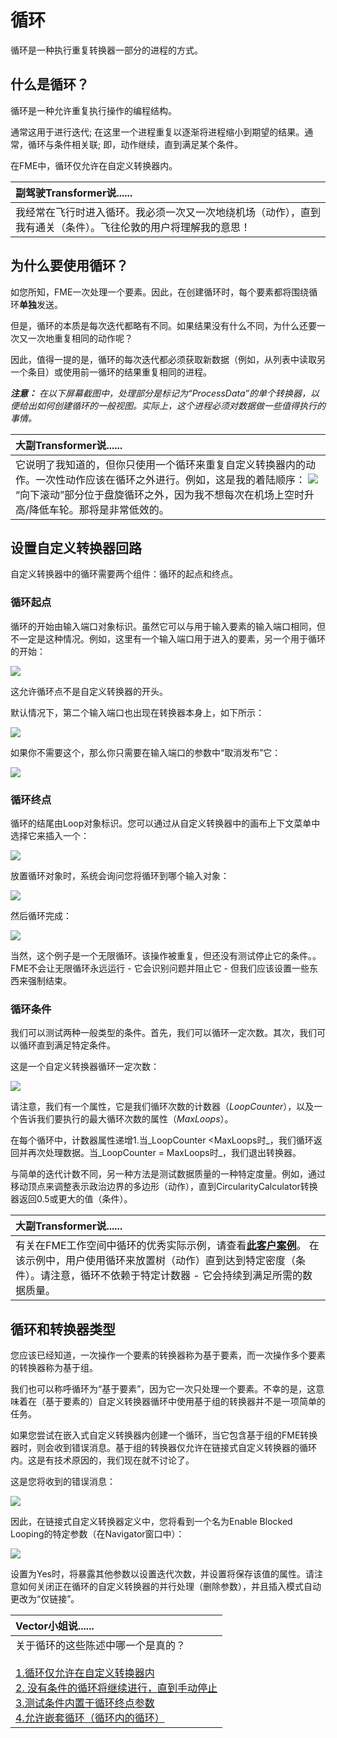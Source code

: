 # 循环

循环是一种执行重复转换器一部分的进程的方式。

## 什么是循环？

循环是一种允许重复执行操作的编程结构。

通常这用于进行迭代; 在这里一个进程重复以逐渐将进程缩小到期望的结果。通常，循环与条件相关联; 即，动作继续，直到满足某个条件。

在FME中，循环仅允许在自定义转换器内。

|  副驾驶Transformer说...... |
| :--- |
|  我经常在飞行时进入循环。我必须一次又一次地绕机场（动作），直到我有通关（条件）。飞往伦敦的用户将理解我的意思！ |

## 为什么要使用循环？

如您所知，FME一次处理一个要素。因此，在创建循环时，每个要素都将围绕循环**单独**发送。

但是，循环的本质是每次迭代都略有不同。如果结果没有什么不同，为什么还要一次又一次地重复相同的动作呢？

因此，值得一提的是，循环的每次迭代都必须获取新数据（例如，从列表中读取另一个条目）或使用前一循环的结果重复相同的进程。

_**注意：**_ _在以下屏幕截图中，处理部分是标记为“ProcessData”的单个转换器，以便给出如何创建循环的一般视图。实际上，这个进程必须对数据做一些值得执行的事情。_

|  大副Transformer说...... |
| :--- |
|  它说明了我知道的，但你只使用一个循环来重复自定义转换器内的动作。一次性动作应该在循环之外进行。例如，这是我的着陆顺序： [![](../.gitbook/assets/img5.054.ctfotransformerlandingprocedure.png)](https://github.com/safesoftware/FMETraining/blob/Desktop-Advanced-2018/DesktopAdvanced5CustomTransformers/Images/Img5.054.CTFOTransformerLandingProcedure.png)  “向下滚动”部分位于盘旋循环之外，因为我不想每次在机场上空时升高/降低车轮。那将是非常低效的。 |

## 设置自定义转换器回路

自定义转换器中的循环需要两个组件：循环的起点和终点。

### 循环起点

循环的开始由输入端口对象标识。虽然它可以与用于输入要素的输入端口相同，但不一定是这种情况。例如，这里有一个输入端口用于进入的要素，另一个用于循环的开始：

[![](../.gitbook/assets/img5.055.ctloopinputport.png)](https://github.com/safesoftware/FMETraining/blob/Desktop-Advanced-2018/DesktopAdvanced5CustomTransformers/Images/Img5.055.CTLoopInputPort.png)

这允许循环点不是自定义转换器的开头。

默认情况下，第二个输入端口也出现在转换器本身上，如下所示：

[![](../.gitbook/assets/img5.056.ctloopinputportoncanvas.png)](https://github.com/safesoftware/FMETraining/blob/Desktop-Advanced-2018/DesktopAdvanced5CustomTransformers/Images/Img5.056.CTLoopInputPortOnCanvas.png)

如果你不需要这个，那么你只需要在输入端口的参数中“取消发布”它：

[![](../.gitbook/assets/img5.057.ctloopinputportunpublish.png)](https://github.com/safesoftware/FMETraining/blob/Desktop-Advanced-2018/DesktopAdvanced5CustomTransformers/Images/Img5.057.CTLoopInputPortUnpublish.png)

### 循环终点

循环的结尾由Loop对象标识。您可以通过从自定义转换器中的画布上下文菜单中选择它来插入一个：

[![](../.gitbook/assets/img5.058.ctinsertloop.png)](https://github.com/safesoftware/FMETraining/blob/Desktop-Advanced-2018/DesktopAdvanced5CustomTransformers/Images/Img5.058.CTInsertLoop.png)

放置循环对象时，系统会询问您将循环到哪个输入对象：

[![](../.gitbook/assets/img5.059.ctinsertloopselectinput.png)](https://github.com/safesoftware/FMETraining/blob/Desktop-Advanced-2018/DesktopAdvanced5CustomTransformers/Images/Img5.059.CTInsertLoopSelectInput.png)

然后循环完成：

[![](../.gitbook/assets/img5.060.ctcompletedloop.png)](https://github.com/safesoftware/FMETraining/blob/Desktop-Advanced-2018/DesktopAdvanced5CustomTransformers/Images/Img5.060.CTCompletedLoop.png)

当然，这个例子是一个无限循环。该操作被重复，但还没有测试停止它的条件。。FME不会让无限循环永远运行 - 它会识别问题并阻止它 - 但我们应该设置一些东西来强制结束。

### 循环条件

我们可以测试两种一般类型的条件。首先，我们可以循环一定次数。其次，我们可以循环直到满足特定条件。

这是一个自定义转换器循环一定次数：

[![](../.gitbook/assets/img5.061.ctloopcountercondition.png)](https://github.com/safesoftware/FMETraining/blob/Desktop-Advanced-2018/DesktopAdvanced5CustomTransformers/Images/Img5.061.CTLoopCounterCondition.png)

请注意，我们有一个属性，它是我们循环次数的计数器（_LoopCounter_），以及一个告诉我们要执行的最大循环次数的属性（_MaxLoops_）。

在每个循环中，计数器属性递增1.当_LoopCounter &lt;MaxLoops时_，我们循环返回并再次处理数据。当_LoopCounter = MaxLoops时_，我们退出转换器。

与简单的迭代计数不同，另一种方法是测试数据质量的一种特定度量。例如，通过移动顶点来调整表示政治边界的多边形（动作），直到CircularityCalculator转换器返回0.5或更大的值（条件）。

|  大副Transformer说...... |
| :--- |
|  有关在FME工作空间中循环的优秀实际示例，请查看[**此客户案例**](http://www.fme.ly/LoopExample)。  在该示例中，用户使用循环来放置树（动作）直到达到特定密度（条件）。请注意，循环不依赖于特定计数器 - 它会持续到满足所需的数据质量。 |

## 循环和转换器类型

您应该已经知道，一次操作一个要素的转换器称为基于要素，而一次操作多个要素的转换器称为基于组。

我们也可以称呼循环为“基于要素”，因为它一次只处理一个要素。不幸的是，这意味着在（基于要素的）自定义转换器循环中使用基于组的转换器并不是一项简单的任务。

如果您尝试在嵌入式自定义转换器内创建一个循环，当它包含基于组的FME转换器时，则会收到错误消息。基于组的转换器仅允许在链接式自定义转换器的循环内。这是有技术原因的，我们现在就不讨论了。

这是您将收到的错误消息：

[![](../.gitbook/assets/img5.062.ctloopwithblockingmessage.png)](https://github.com/safesoftware/FMETraining/blob/Desktop-Advanced-2018/DesktopAdvanced5CustomTransformers/Images/Img5.062.CTLoopWithBlockingMessage.png)

因此，在链接式自定义转换器定义中，您将看到一个名为Enable Blocked Looping的特定参数（在Navigator窗口中）：

[![](../.gitbook/assets/img5.063.ctloopwithblockingparameter.png)](https://github.com/safesoftware/FMETraining/blob/Desktop-Advanced-2018/DesktopAdvanced5CustomTransformers/Images/Img5.063.CTLoopWithBlockingParameter.png)

设置为Yes时，将暴露其他参数以设置迭代次数，并设置将保存该值的属性。请注意如何关闭正在循环的自定义转换器的并行处理（删除参数），并且插入模式自动更改为“仅链接”。

|  Vector小姐说...... |
| :--- |
|  关于循环的这些陈述中哪一个是真的？  <br><br>[1.循环仅允许在自定义转换器内](http://52.73.3.37/fmedatastreaming/Manual/QAResponse2017.fmw?chapter=13&question=7&answer=1&DestDataset_TEXTLINE=C%3A%5CFMEOutput%5CQAResponse.html) <br>[2. 没有条件的循环将继续进行，直到手动停止](http://52.73.3.37/fmedatastreaming/Manual/QAResponse2017.fmw?chapter=13&question=7&answer=2&DestDataset_TEXTLINE=C%3A%5CFMEOutput%5CQAResponse.html) <br>[3.测试条件内置于循环终点参数](http://52.73.3.37/fmedatastreaming/Manual/QAResponse2017.fmw?chapter=13&question=7&answer=3&DestDataset_TEXTLINE=C%3A%5CFMEOutput%5CQAResponse.html) <br>[4.允许嵌套循环（循环内的循环）](http://52.73.3.37/fmedatastreaming/Manual/QAResponse2017.fmw?chapter=13&question=7&answer=4&DestDataset_TEXTLINE=C%3A%5CFMEOutput%5CQAResponse.html) |

